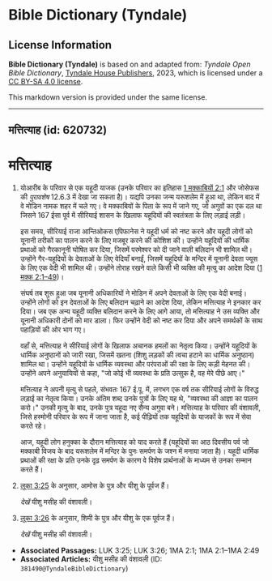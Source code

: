 # Bible Dictionary (Tyndale)

## License Information

**Bible Dictionary (Tyndale)** is based on and adapted from: _Tyndale Open Bible Dictionary_, [Tyndale House Publishers](https://tyndaleopenresources.com/), 2023, which is licensed under a [CC BY-SA 4.0 license](https://creativecommons.org/licenses/by-sa/4.0/legalcode.en).

This markdown version is provided under the same license.



--------------------------------

## मत्तित्याह (id: 620732)

मत्तित्याह
==========

1. योआरीब के परिवार से एक यहूदी याजक (उनके परिवार का इतिहास [1 मक्काबियों 2:1](https://ref.ly/1Macc2:1) और जोसेफस की *पुरावशेष* 12\.6\.3 में देखा जा सकता है)। यद्यपि उनका जन्म यरूशलेम में हुआ था, लेकिन बाद में वे मोडिन नामक शहर में चले गए। वे मक्काबियों के पिता के रूप में जाने गए, जो अगुवों का एक दल था जिसने 167 ईसा पूर्व में सीरियाई शासन के खिलाफ यहूदियों की स्वतंत्रता के लिए लड़ाई लड़ी।

    इस समय, सीरियाई राजा आन्तिओकस एपिफानेस ने यहूदी धर्म को नष्ट करने और यहूदी लोगों को यूनानी तरीकों का पालन करने के लिए मजबूर करने की कोशिश की। उन्होंने यहूदियों की धार्मिक प्रथाओं को गैरकानूनी घोषित कर दिया, जिसमें परमेश्वर को दी जाने वाली बलिदान भी शामिल थी। उन्होंने गैर\-यहूदियों के देवताओं के लिए वेदियाँ बनाईं, जिसमें यहूदियों के मन्दिर में यूनानी देवता ज्यूस के लिए एक वेदी भी शामिल थी। उन्होंने तोराह रखने वाले किसी भी व्यक्ति की मृत्यु का आदेश दिया ([1 मक्क 2:1–49](https://ref.ly/1Macc2:1-1Macc2:49))।

    संघर्ष तब शुरू हुआ जब यूनानी अधिकारियों ने मोडिन में अपने देवताओं के लिए एक वेदी बनाई। उन्होंने लोगों को इन देवताओं के लिए बलिदान चढ़ाने का आदेश दिया, लेकिन मत्तित्याह ने इनकार कर दिया। जब एक अन्य यहूदी व्यक्ति बलिदान करने के लिए आगे आया, तो मत्तित्याह ने उस व्यक्ति और यूनानी अधिकारी दोनों को मार डाला। फिर उन्होंने वेदी को नष्ट कर दिया और अपने समर्थकों के साथ पहाड़ियों की ओर भाग गए।

    वहाँ से, मत्तित्याह ने सीरियाई लोगों के खिलाफ अचानक हमलों का नेतृत्व किया। उन्होंने यहूदियों के धार्मिक अनुष्ठानों को जारी रखा, जिसमें खतना (शिशु लड़कों की त्वचा हटाने का धार्मिक अनुष्ठान) शामिल था। उन्होंने यहूदियों के धार्मिक व्यवस्था और परंपराओं की रक्षा के लिए कड़ी मेहनत की। उन्होंने अपने अनुयायियों से कहा, "जो कोई भी व्यवस्था के प्रति उत्सुक है, वह मेरे पीछे आए।"

    मत्तित्याह ने अपनी मृत्यु से पहले, संभवतः 167 ई.पू. में, लगभग एक वर्ष तक सीरियाई लोगों के विरुद्ध लड़ाई का नेतृत्व किया। उनके अंतिम शब्द उनके पुत्रों के लिए यह थे, "व्यवस्था की आज्ञा का पालन करो।" उनकी मृत्यु के बाद, उनके पुत्र यहूदा नए सैन्य अगुवा बने। मत्तित्याह के परिवार की वंशावली, जिसे हस्मोनी परिवार के रूप में जाना जाता है, कई पीढ़ियों तक यहूदियों के याजकों के रूप में सेवा करते रहे।

    आज, यहूदी लोग हनुक्का के दौरान मत्तित्याह को याद करते हैं (यहूदियों का आठ दिवसीय पर्व जो मक्काबी विजय के बाद यरूशलेम में मन्दिर के पुनः समर्पण के जश्न में मनाया जाता है)। यहूदी धार्मिक प्रथाओं की रक्षा के प्रति उनके दृढ़ समर्पण के कारण वे विशेष प्रार्थनाओं के माध्यम से उनका सम्मान करते हैं।

2. [लूका 3:25](https://ref.ly/Luke3:25) के अनुसार, आमोस के पुत्र और यीशु के पूर्वज हैं।

    *देखें* यीशु मसीह की वंशावली।

3. [लूका 3:26](https://ref.ly/Luke3:26) के अनुसार, शिमी के पुत्र और यीशु के एक पूर्वज हैं।

    *देखें* यीशु मसीह की वंशावली।

* **Associated Passages:** LUK 3:25; LUK 3:26; 1MA 2:1; 1MA 2:1–1MA 2:49
* **Associated Articles:** यीशु मसीह की वंशावली (ID: `381490@TyndaleBibleDictionary`)

